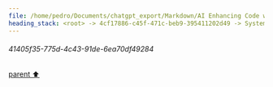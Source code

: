 ```yaml
---
file: /home/pedro/Documents/chatgpt_export/Markdown/AI Enhancing Code with LSP.md
heading_stack: <root> -> 4cf17886-c45f-471c-beb9-395411202d49 -> System -> 2f12de14-8164-4626-bebc-66edd60621a9 -> System -> aaa2529d-01dd-4319-b773-1ffa86492842 -> User -> 41405f35-775d-4c43-91de-6ea70df49284
---
```

###### 41405f35-775d-4c43-91de-6ea70df49284
[parent ⬆️](#aaa2529d-01dd-4319-b773-1ffa86492842)
